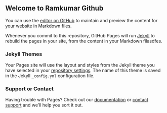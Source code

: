 ## Welcome to Ramkumar Github

You can use the [editor on GitHub](https://github.com/RamDeveloper/ram.github.io/edit/master/README.md) to maintain and preview the content for your website in Markdown files.

Whenever you commit to this repository, GitHub Pages will run [Jekyll](https://jekyllrb.com/) to rebuild the pages in your site, from the content in your Markdown filasdfes.

### Jekyll Themes

Your Pages site will use the layout and styles from the Jekyll theme you have selected in your [repository settings](https://github.com/RamDeveloper/ram.github.io/settings). The name of this theme is saved in the Jekyll `_config.yml` configuration file.

### Support or Contact

Having trouble with Pages? Check out our [documentation](https://help.github.com/categories/github-pages-basics/) or [contact support](https://github.com/contact) and we’ll help you sort it out.
